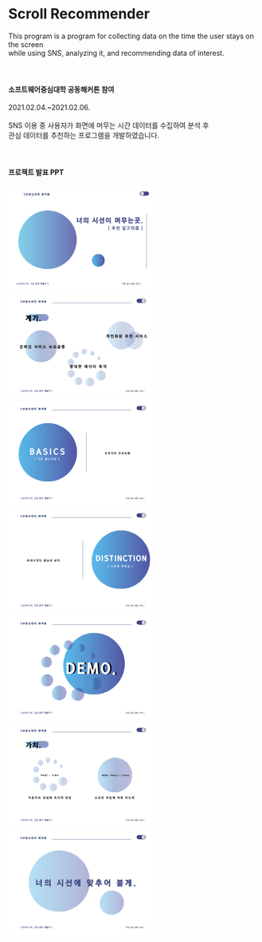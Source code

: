 # Scroll Recommender
This program is a program for collecting data on the time the user stays on the screen<br>
while using SNS, analyzing it, and recommending data of interest.<br>
<br>
<br>
#### 소프트웨어중심대학 공동해커톤 참여<br>
2021.02.04.~2021.02.06.<br>
<br>
SNS 이용 중 사용자가 화면에 머무는 시간 데이터를 수집하여 분석 후<br>
관심 데이터를 추천하는 프로그램을 개발하였습니다.<br>
<br>
<br>
#### 프로젝트 발표 PPT
<img src="/images/image01.png" width="300"> <img src="/images/image02.png" width="300"><br>
<img src="/images/image03.png" width="300"> <img src="/images/image04.png" width="300"><br>
<img src="/images/image05.png" width="300"> <img src="/images/image06.png" width="300"><br>
<img src="/images/image07.png" width="300"><br>
<br>
